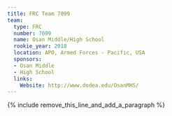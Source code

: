 ```yaml
---
title: FRC Team 7099
team:
  type: FRC
  number: 7099
  name: Osan Middle/High School
  rookie_year: 2018
  location: APO, Armed Forces - Pacific, USA
  sponsors:
  - Osan Middle
  - High School
  links:
    Website: http://www.dodea.edu/OsanMHS/
---
```


{% include remove_this_line_and_add_a_paragraph %}